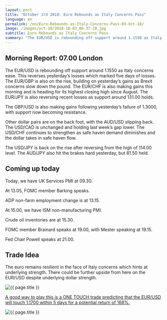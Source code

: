 ```yaml
---
layout: post
title: "October 3rd 2018: Euro Rebounds as Italy Concerns Pass"
language: en
permalink: /en/Euro-Rebounds-as-Italy-Concerns-Pass-03-Oct-18/
image: /images/oct-18/2018-10-03_06-37-18.jpg
subtitle: Euro Rebounds as Italy Concerns Pass
summary: "The EUR/USD is rebounding off support around 1.1550 as Italy concerns ease. This reverses yesterday’s losses which marked five days of losses"
---
```

## Morning Report: 07.00 London

The EUR/USD is rebounding off support around 1.1550 as Italy concerns ease. This reverses yesterday’s losses which marked five days of losses. The EUR/GBP is also on the rise, building on yesterday’s gains as Brexit concerns slow down the pound. The EUR/CHF is also making gains this morning and is heading for its highest closing high since August. The EUR/JPY is also reversing recent losses as support around 131.00 holds. 

The GBP/USD is also making gains following yesterday’s failure of 1.3000, with support now becoming resistance. 

Other dollar pairs are on the back foot, with the AUD/USD slipping back. The USD/CAD is unchanged and holding last week’s gap lower. The USD/CHF continues to strengthen as safe haven demand diminishes and the dollar takes in safe haven flow. 

The USD/JPY is back on the rise after reversing from the high of 114.00 level. The AUD/JPY also hit the brakes hard yesterday, but 81.50 held. 

## Coming up today

Today, we have UK Services PMI at 09.30. 

At 13.05, FOMC member Barking speaks. 

ADP non-farm employment change is at 13.15. 

At 15.00, we have ISM non-manufacturing PMI. 

Crude oil inventories are at 15.30. 

FOMC member Brainard speaks at 19.00, with Mester speaking at 19.15. 

Fed Chair Powell speaks at 21.00. 

## Trade Idea

The euro remains resilient in the face of Italy concerns which hints at underlying strength. There could be further upside from here on the EUR/USD despite underlying dollar strength. 

<img class="post-image" src="{{ site.url }}/images/oct-18/2018-10-03_06-37-18.jpg" alt="{{ page.title }}" title="{{ page.title }}">

<a href="%LINK%%?currency=GBP&market=forex&underlying=frxEURUSD&formname=touchnotouch&duration_amount=5&duration_units=d&amount=10&amount_type=stake&expiry_type=duration&barrier=1.1700" target="_blank">A good way to play this is a ONE TOUCH trade predicting that the EUR/USD will touch 1.1700 within 5 days for a potential return of 168%.</a>

<img class="post-image" src="{{ site.url }}/images/oct-18/2018-10-03_06-33-53.jpg" alt="{{ page.title }}" title="{{ page.title }}">